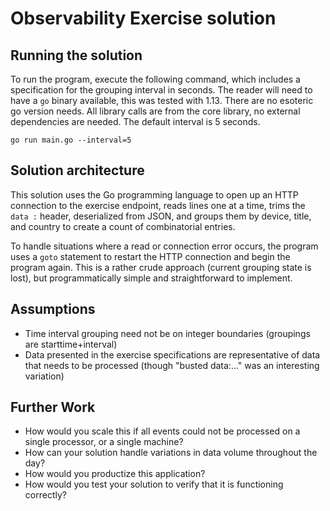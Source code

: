 # Observability Exercise solution

## Running the solution

To run the program, execute the following command, which includes a specification for the grouping interval in seconds. The reader will need to have a `go` binary available, this was tested with 1.13. There are no esoteric go version needs. All library calls are from the core library, no external dependencies are needed. The default interval is 5 seconds.

`go run main.go --interval=5`


## Solution architecture

This solution uses the Go programming language to open up an HTTP connection to the exercise endpoint, reads lines one at a time, trims the `data :` header, deserialized from JSON, and groups them by device, title, and country to create a count of combinatorial entries.

To handle situations where a read or connection error occurs, the program uses a `goto` statement to restart the HTTP connection and begin the program again. This is a rather crude approach (current grouping state is lost), but programmatically simple and straightforward to implement.

## Assumptions

* Time interval grouping need not be on integer boundaries (groupings are starttime+interval)
* Data presented in the exercise specifications are representative of data that needs to be processed (though "busted data:..." was an interesting variation)

## Further Work

* How would you scale this if all events could not be processed on a single processor, or a single machine?
* How can your solution handle variations in data volume throughout the day?
* How would you productize this application?
* How would you test your solution to verify that it is functioning correctly?
